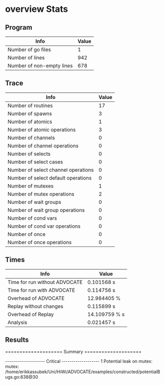 # overview Stats

## Program
| Info | Value |
| - | - |
| Number of go files | 1 |
| Number of lines | 942 |
| Number of non-empty lines | 678 |


## Trace
| Info | Value |
| - | - |
| Number of routines | 17 |
| Number of spawns | 3 |
| Number of atomics | 1 |
| Number of atomic operations | 3 |
| Number of channels | 0 |
| Number of channel operations | 0 |
| Number of selects | 0 |
| Number of select cases | 0 |
| Number of select channel operations | 0 |
| Number of select default operations | 0 |
| Number of mutexes | 1 |
| Number of mutex operations | 2 |
| Number of wait groups | 0 |
| Number of wait group operations | 0 |
| Number of cond vars | 0 |
| Number of cond var operations | 0 |
| Number of once | 0| 
| Number of once operations | 0 |


## Times
| Info | Value |
| - | - |
| Time for run without ADVOCATE | 0.101568 s |
| Time for run with ADVOCATE | 0.114756 s |
| Overhead of ADVOCATE | 12.984405 % |
| Replay without changes | 0.115899 s |
| Overhead of Replay | 14.109759 % s |
| Analysis | 0.021457 s |


## Results
==================== Summary ====================

-------------------- Critical -------------------
1 Potential leak on mutex:
	mutex: /home/erikkassubek/Uni/HiWi/ADVOCATE/examples/constructed/potentialBugs.go:838@30
	
